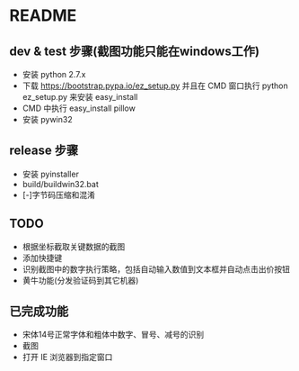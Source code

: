 README
======

## dev & test 步骤(截图功能只能在windows工作)

* 安装 python 2.7.x
* 下载 https://bootstrap.pypa.io/ez_setup.py 并且在 CMD 窗口执行 python ez_setup.py 来安装 easy_install 
* CMD 中执行 easy_install pillow
* 安装 pywin32

## release 步骤

* 安装 pyinstaller
* build/buildwin32.bat
* [-]字节码压缩和混淆

## TODO

* 根据坐标截取关键数据的截图
* 添加快捷键
* 识别截图中的数字执行策略，包括自动输入数值到文本框并自动点击出价按钮
* 黄牛功能(分发验证码到其它机器)

## 已完成功能

* 宋体14号正常字体和粗体中数字、冒号、减号的识别
* 截图
* 打开 IE 浏览器到指定窗口

